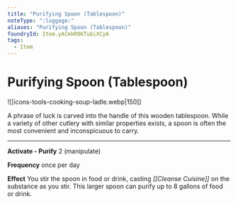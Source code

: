 ```yaml
---
title: "Purifying Spoon (Tablespoon)"
noteType: ":luggage:"
aliases: "Purifying Spoon (Tablespoon)"
foundryId: Item.yACmkR0KTubiXCyA
tags:
  - Item
---
```


# Purifying Spoon (Tablespoon)
![[icons-tools-cooking-soup-ladle.webp|150]]

A phrase of luck is carved into the handle of this wooden tablespoon. While a variety of other cutlery with similar properties exists, a spoon is often the most convenient and inconspicuous to carry.

* * *

**Activate - Purify** 2 (manipulate)

**Frequency** once per day

**Effect** You stir the spoon in food or drink, casting _[[Cleanse Cuisine]]_ on the substance as you stir. This larger spoon can purify up to 8 gallons of food or drink.
